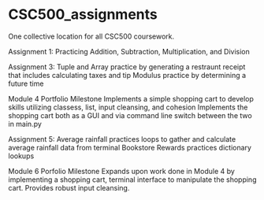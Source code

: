# CSC500_assignments
One collective location for all CSC500 coursework.

Assignment 1:
Practicing Addition, Subtraction, Multiplication, and Division

Assignment 3:
Tuple and Array practice by generating a restraunt receipt that includes calculating taxes and tip
Modulus practice by determining a future time

Module 4 Portfolio Milestone
Implements a simple shopping cart to develop skills utilizing classess, list, input cleansing, and cohesion
Implements the shopping cart both as a GUI and via command line
switch between the two in main.py

Assignment 5:
Average rainfall practices loops to gather and calculate average rainfall data from terminal
Bookstore Rewards practices dictionary lookups

Module 6 Porfolio Milestone
Expands upon work done in Module 4 by implementing a shopping cart, terminal interface to manipulate the shopping cart. Provides robust input cleansing.


